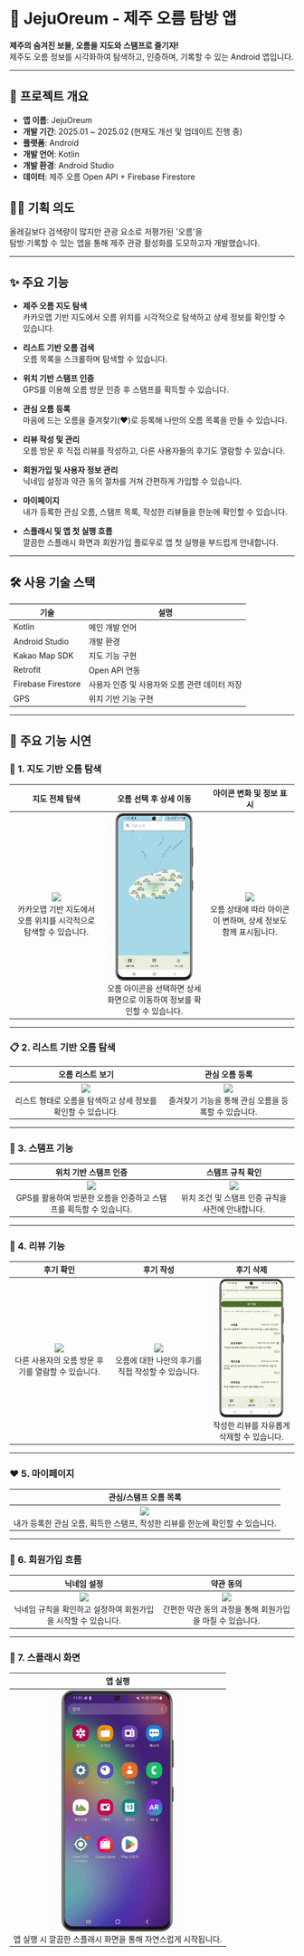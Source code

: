 # 🌋 JejuOreum - 제주 오름 탐방 앱

**제주의 숨겨진 보물, 오름을 지도와 스탬프로 즐기자!**  
제주도 오름 정보를 시각화하여 탐색하고, 인증하며, 기록할 수 있는 Android 앱입니다.

---

## 📱 프로젝트 개요

- **앱 이름**: JejuOreum  
- **개발 기간**: 2025.01 ~ 2025.02 (현재도 개선 및 업데이트 진행 중)
- **플랫폼**: Android  
- **개발 언어**: Kotlin  
- **개발 환경**: Android Studio  
- **데이터**: 제주 오름 Open API + Firebase Firestore  

## 🤷‍♀️ 기획 의도  
올레길보다 검색량이 많지만 관광 요소로 저평가된 '오름'을  
탐방·기록할 수 있는 앱을 통해 제주 관광 활성화를 도모하고자 개발했습니다.

---

## ✨ 주요 기능

- **제주 오름 지도 탐색**  
  카카오맵 기반 지도에서 오름 위치를 시각적으로 탐색하고 상세 정보를 확인할 수 있습니다.

- **리스트 기반 오름 검색**  
  오름 목록을 스크롤하며 탐색할 수 있습니다.

- **위치 기반 스탬프 인증**  
  GPS를 이용해 오름 방문 인증 후 스탬프를 획득할 수 있습니다.

- **관심 오름 등록**  
  마음에 드는 오름을 즐겨찾기(❤️)로 등록해 나만의 오름 목록을 만들 수 있습니다.

- **리뷰 작성 및 관리**  
  오름 방문 후 직접 리뷰를 작성하고, 다른 사용자들의 후기도 열람할 수 있습니다.

- **회원가입 및 사용자 정보 관리**  
  닉네임 설정과 약관 동의 절차를 거쳐 간편하게 가입할 수 있습니다.

- **마이페이지**  
  내가 등록한 관심 오름, 스탬프 목록, 작성한 리뷰들을 한눈에 확인할 수 있습니다.

- **스플래시 및 앱 첫 실행 흐름**  
  깔끔한 스플래시 화면과 회원가입 플로우로 앱 첫 실행을 부드럽게 안내합니다.

---

## 🛠 사용 기술 스택

| 기술 | 설명 |
|------|------|
| Kotlin | 메인 개발 언어 |
| Android Studio | 개발 환경 |
| Kakao Map SDK | 지도 기능 구현 |
| Retrofit | Open API 연동 |
| Firebase Firestore | 사용자 인증 및 사용자와 오름 관련 데이터 저장 |
| GPS | 위치 기반 기능 구현 |

---

## 📱 주요 기능 시연

### 📍 1. 지도 기반 오름 탐색

| 지도 전체 탐색 | 오름 선택 후 상세 이동 | 아이콘 변화 및 정보 표시 |
|:--:|:--:|:--:|
| ![](./screenshots/지도%20검색%20기반%20오름%20찾기%20-%20오름%20상세%20화면%20이동.gif) <br>카카오맵 기반 지도에서 오름 위치를 시각적으로 탐색할 수 있습니다. | ![](./screenshots/지도%20아이콘%20기반%20오름%20선택%20-%20오름%20상세%20화면%20이동.gif) <br>오름 아이콘을 선택하면 상세 화면으로 이동하여 정보를 확인할 수 있습니다. | ![](./screenshots/지도%20기반%20오름%20검색%20화면%20-%20오름%20아이콘%20변화%20및%20상세%20정보%20등장.gif) <br>오름 상태에 따라 아이콘이 변하며, 상세 정보도 함께 표시됩니다. |

---

### 📋 2. 리스트 기반 오름 탐색

| 오름 리스트 보기 | 관심 오름 등록 |
|:--:|:--:|
| ![](./screenshots/목록%20기반%20오름%20선택.gif) <br>리스트 형태로 오름을 탐색하고 상세 정보를 확인할 수 있습니다. | ![](./screenshots/관심%20오름%20등록.gif) <br>즐겨찾기 기능을 통해 관심 오름을 등록할 수 있습니다. |

---

### 🧭 3. 스탬프 기능

| 위치 기반 스탬프 인증 | 스탬프 규칙 확인 |
|:--:|:--:|
| ![](./screenshots/위치%20기반%20스탬프%20인증.gif) <br>GPS를 활용하여 방문한 오름을 인증하고 스탬프를 획득할 수 있습니다. | ![](./screenshots/스탬프%20찍기%20-%20위치%20확인,%20스탬프%20규칙%20확인.gif) <br>위치 조건 및 스탬프 인증 규칙을 사전에 안내합니다. |

---

### 📝 4. 리뷰 기능

| 후기 확인 | 후기 작성 | 후기 삭제 |
|:--:|:--:|:--:|
| ![](./screenshots/상세%20화면의%20오름%20후기%20확인.gif) <br>다른 사용자의 오름 방문 후기를 열람할 수 있습니다. | ![](./screenshots/후기%20작성.gif) <br>오름에 대한 나만의 후기를 직접 작성할 수 있습니다. | ![](./screenshots/후기%20제거.gif) <br>작성한 리뷰를 자유롭게 삭제할 수 있습니다. |

---

### ❤️ 5. 마이페이지

| 관심/스탬프 오름 목록 |
|:--:|
| ![](./screenshots/유저%20관심%20오름%20및%20스탬프%20확인%20-%20후기%20저장%20및%20삭제.gif) <br>내가 등록한 관심 오름, 획득한 스탬프, 작성한 리뷰를 한눈에 확인할 수 있습니다. |

---

### 👤 6. 회원가입 흐름

| 닉네임 설정 | 약관 동의 |
|:--:|:--:|
| ![](./screenshots/회원가입%20화면%20-%20닉네임%20규칙%20확인.gif) <br>닉네임 규칙을 확인하고 설정하여 회원가입을 시작할 수 있습니다. | ![](./screenshots/회원가입%20화면%20-%20약관%20동의.gif) <br>간편한 약관 동의 과정을 통해 회원가입을 마칠 수 있습니다. |

---

### 🚀 7. 스플래시 화면

| 앱 실행 |
|:--:|
| ![](./screenshots/스플래시%20화면.gif) <br>앱 실행 시 깔끔한 스플래시 화면을 통해 자연스럽게 시작됩니다. |

